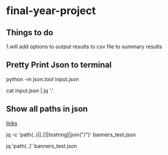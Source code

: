 # final-year-project

## Things to do
1.will add options to output results to csv file to summary results


## Pretty Print Json to terminal
python -m json.tool input.json

cat input.json | jq '.'

## Show all paths in json
[links](https://github.com/stedolan/jq/issues/243)

jq -c 'path(..)|[.[]|tostring]|join("/")' banners_test.json

jq 'path(..)' banners_test.json
